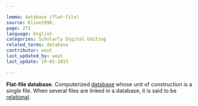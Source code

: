 ```yaml
---

lemma: database (flat-file)
source: Kline1998,
page: 271 
language: English
categories: Scholarly Digital Editing
related_terms: database
contributor: wout
last_updated_by: wout
last_update: 29-01-2015
        
---
```


**Flat-file database.** Computerized [database](database.html) whose unit of construction is a single file. When several files are linked in a database, it is said to be [relational](databaseRelational.html).


